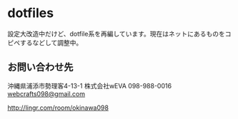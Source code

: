 # dotfiles

設定大改造中だけど、dotfile系を再編しています。現在はネットにあるものをコピペするなどして調整中。

## お問い合わせ先
沖縄県浦添市勢理客4-13-1 株式会社wEVA
098-988-0016
webcrafts098@gmail.com

http://lingr.com/room/okinawa098

